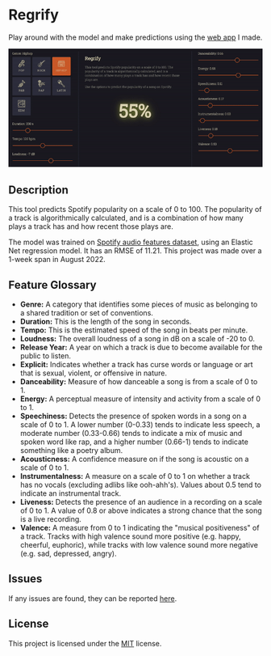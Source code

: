 # Regrify

Play around with the model and make predictions using the [web app](https://regrify.herokuapp.com/) I made.

![regrify](/static/imgs/regrify.gif)

## Description

This tool predicts Spotify popularity on a scale of 0 to 100. The popularity of a track is algorithmically calculated, and is a combination of how many plays a track has and how recent those plays are.

The model was trained on [Spotify audio features dataset](https://www.kaggle.com/datasets/naoh1092/spotify-genre-audio-features), using an Elastic Net regression model. It has an RMSE of 11.21. This project was made over a 1-week span in August 2022.

## Feature Glossary

-   **Genre:** A category that identifies some pieces of music as belonging to a shared tradition or set of conventions.
-   **Duration:** This is the length of the song in seconds.
-   **Tempo:** This is the estimated speed of the song in beats per minute.
-   **Loudness:** The overall loudness of a song in dB on a scale of -20 to 0.
-   **Release Year:** A year on which a track is due to become available for the public to listen.
-   **Explicit:** Indicates whether a track has curse words or language or art that is sexual, violent, or offensive in nature.
-   **Danceability:** Measure of how danceable a song is from a scale of 0 to 1.
-   **Energy:** A perceptual measure of intensity and activity from a scale of 0 to 1.
-   **Speechiness:** Detects the presence of spoken words in a song on a scale of 0 to 1. A lower number (0-0.33) tends to indicate less speech, a moderate number (0.33-0.66) tends to indicate a mix of music and spoken word like rap, and a higher number (0.66-1) tends to indicate something like a poetry album.
-   **Acousticness:** A confidence measure on if the song is acoustic on a scale of 0 to 1.
-   **Instrumentalness:** A measure on a scale of 0 to 1 on whether a track has no vocals (excluding adlibs like ooh-ahh's). Values about 0.5 tend to indicate an instrumental track.
-   **Liveness:** Detects the presence of an audience in a recording on a scale of 0 to 1. A value of 0.8 or above indicates a strong chance that the song is a live recording.
-   **Valence:** A measure from 0 to 1 indicating the "musical positiveness" of a track. Tracks with high valence sound more positive (e.g. happy, cheerful, euphoric), while tracks with low valence sound more negative (e.g. sad, depressed, angry).

## Issues

If any issues are found, they can be reported [here](https://github.com/hasan-alper/regrify/issues).

## License

This project is licensed under the [MIT](LICENSE) license.
